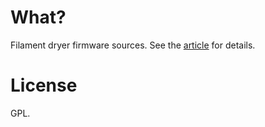 # What?

Filament dryer firmware sources.
See the [article](https://mysku.ru/blog/diy/83042.html) for details.

# License

GPL.
